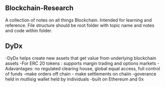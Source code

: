 ## Blockchain-Research
A collection of notes on all things Blockchain. Intended for learning and reference. 
File structure should be root folder with topic name and notes and code within folder. 


## DyDx
  -DyDx helps create new assets that get value from underlying blockchain assets
  -For ERC 20 tokens : supports margin trading and options markets
  -Adavantages: no regulated clearing house, global equal access, full control of funds
  -make orders off chain - make settlements on chaiin 
  -goverance held in mutlisig wallet held by individuals 
  -built on Ethereum and 0x
